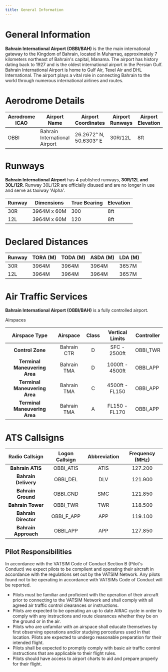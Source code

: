 ```yaml
---
title: General Information
---
```


# General Information
**Bahrain International Airport (OBBI/BAH)** is the the main international gateway to the Kingdom of Bahrain, located in Muharraq, approximately 7 kilometers northeast of Bahrain's capital, Manama. The airport has history dating back to 1927 and is the oldest international airport in the Persian Gulf. Bahrain International Airport is home to Gulf Air, Texel Air and DHL International. The airport plays a vital role in connecting Bahrain to the world through numerous international airlines and routes.

# Aerodrome Details
| Aerodrome ICAO | Airport Name                  | Airport Coordinates    | Airport Runways | Airport Elevation |
|----------------|-------------------------------|------------------------|-----------------|-------------------|
| OBBI           | Bahrain International Airport | 26.2672° N, 50.6303° E | 30R/12L         | 8ft               |


# Runways
**Bahrain International Airport** has 4 published runways, **30R/12L and 30L/12R**. Runway 30L/12R are officially disused and are no longer in use and serve as taxiway 'Alpha'.

| Runway | Dimensions  | True Bearing | Elevation |
|--------|-------------|--------------|-----------|
| 30R    | 3964M x 60M | 300          | 8ft       |
| 12L    | 3964M x 60M | 120          | 8ft       |

# Declared Distances
| Runway | TORA (M) | TODA (M) | ASDA (M) | LDA (M) |
|--------|----------|----------|----------|---------|
| 30R    | 3964M    | 3964M    | 3964M    | 3657M   |
| 12L    | 3964M    | 3964M    | 3964M    | 3657M   |

# Air Traffic Services
**Bahrain International Airport (OBBI/BAH)** is a fully controlled airport.

Airspaces

|         Airspace Type         |   Airspace  | Class | Vertical Limits | Controller |
|:-----------------------------:|:-----------:|:-----:|:---------------:|------------|
|        **Control Zone**       | Bahrain CTR |   D   |   SFC - 2500ft  |  OBBI_TWR  |
| **Terminal Maneuvering Area** | Bahrain TMA |   D   | 1000ft - 4500ft |  OBBI_APP  |
| **Terminal Maneuvering Area** | Bahrain TMA |   C   |  4500ft - FL150 |  OBBI_APP  |
| **Terminal Maneuvering Area** | Bahrain TMA |   A   |  FL150 - FL170  |  OBBI_APP  |

# ATS Callsigns

|  **Radio Callsign**  | **Logon Callsign** | **Abbreviation** | **Frequency (MHz)** |
|:--------------------:|:------------------:|:----------------:|:-------------------:|
|   **Bahrain ATIS**   |     OBBI_ATIS      |       ATIS       |       127.200       |
| **Bahrain Delivery** |      OBBI_DEL      |        DLV       |       121.900       |
|  **Bahrain Ground**  |      OBBI_GND      |        SMC       |       121.850       |
|  **Bahrain Tower**   |      OBBI_TWR      |        TWR       |       118.500       |
| **Bahrain Director** |     OBBI_F_APP     |        APP       |       119.100       |
| **Bahrain Approach** |      OBBI_APP      |        APP       |       127.850       |

## Pilot Responsibilities

In accordance with the VATSIM Code of Conduct Section B (Pilot's Conduct) we expect pilots to be complient and operating their aircraft in accordance with the regulations set out by the VATSIM Network.
Any pilots found not to be operating in accordance with VATSIMs Code of Conduct will be reported.

- Pilots must be familiar and proficient with the operation of their aircraft prior to connecting to the VATSIM Network and shall comply with all agreed air traffic control clearances or instructions.
- Pilots are expected to be operating an up to date AIRAC cycle in order to comply with any instructions and route clearances whether they be on the ground or in the air.
- Pilots who are unfamilar with an airspace shall educate themselves by first observing operations and/or studying porcedures used in that location. Pilots are expected to undergo reasonable preparation for their intended flight.
- Pilots shall be expected to promptly comply with basic air traffic control instructions that are applicable to their flight rules.
- Pilots should have access to airport charts to aid and prepare properly for their flight. 